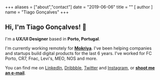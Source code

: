 +++
aliases = ["about","contact"]
date = "2019-06-06"
title = ""
[ author ]
name = "Tiago Gonçalves"
+++
## Hi, I'm Tiago Gonçalves! 👋

I'm a **UX/UI Designer** based in **Porto, Portugal**.

I'm currently working remotely for [**Mokriya**](https://mokriya.com). I've been helping companies and startups build digital products for the last 6 years. I've worked for FC Porto, CR7, Fnac, Levi's, MEO, NOS and more.

You can find me on [LinkedIn](https://www.linkedin.com/in/tiagovianagoncalves/), [Dribbble](https://dribbble.com/tiago_goncalves "Dribbble"), [Twitter](https://twitter.com/tiago__g "Twitter") and [Instagram](instagram.com/tiagovianagoncalves "Instagram"), or [**shoot me an e-mail**](mailto:me@tiagogoncalv.es).